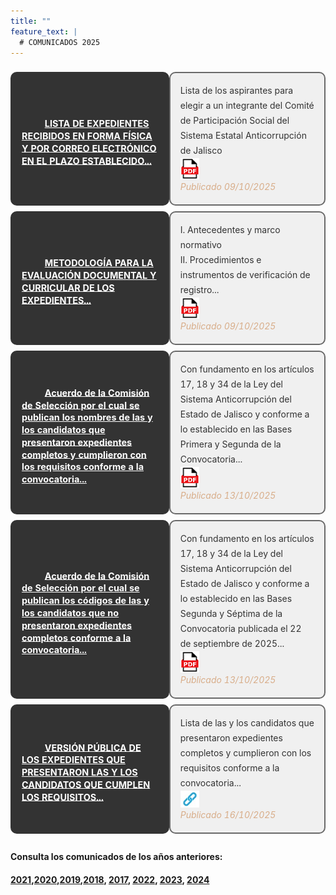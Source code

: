 ```yaml
---
title: ""
feature_text: |
  # COMUNICADOS 2025
---
```


<table id="table-wrap2" style="width: 100%; border-spacing: 0 9px; border-collapse: separate;">
  <!-- First Row -->
  <tr style="height: 200px">
    <td class="comunicados" style="padding: 1rem; background-color: #333333; color: #ffffff; border: 2px solid #333333; border-radius: 10px;">
      <a href="/documentos/LISTAEXPEDIENTESRECIBIDOS2025.pdf" target="_blank" style="color: #ffffff; text-decoration: none; transition: color 0.3s ease;" 
         onmouseover="this.style.color='#ffa500';" 
         onmouseout="this.style.color='#ffffff';">
        <!-- Using xlink:href to reference the document icon -->
        <svg class="icon" role="img" style="width: 23px; height: 23px; margin-right: 10px;">
          <use xlink:href="#document"></use>
        </svg>
        <span style="text-decoration: underline; font-size: 0.9rem; line-height: 1.2rem; vertical-align: middle; text-shadow: 0.1rem 0 #333333, 0.15rem 0 #333333;">
          <b>LISTA DE EXPEDIENTES RECIBIDOS EN FORMA FÍSICA Y POR CORREO ELECTRÓNICO EN EL PLAZO ESTABLECIDO...</b>
        </span>
      </a>
    </td>
    <td style="padding: 1rem; background-color: #f0f0f0; color: #333; border: 2px solid #696969; border-radius: 10px; line-height: 1.5rem;">
      Lista de los aspirantes para elegir a un integrante del Comité de Participación Social del Sistema Estatal Anticorrupción de Jalisco<br>
      <a href="/documentos/LISTAEXPEDIENTESRECIBIDOS2025.pdf" target="_blank" title="Lista Aspirantes 2025 PDF">
        <img src="/favicons/icon_pdf.png" alt="Lista Aspirantes 2024" style="max-width: 30px; vertical-align: middle;">
      </a>
      <br><span style="font-style: italic; color: #d8ad89;">Publicado 09/10/2025</span>
    </td>
  </tr>

   <!-- Second Row -->
  <tr style="height: 200px">
    <td class="comunicados" style="padding: 1rem; background-color: #333333; color: #ffffff; border: 2px solid #333333; border-radius: 10px;">
      <a href="/documentos/METODOLOGIIAEVALUACIOONDOCUMENTAL2025.pdf" target="_blank" rel="noopener noreferrer" style="color: #ffffff; text-decoration: none; transition: color 0.3s ease;"
         onmouseover="this.style.color='#ffa500';"
         onmouseout="this.style.color='#ffffff';">
        <svg class="icon" aria-hidden="true" style="width: 23px; height: 23px; margin-right: 10px;">
          <use href="#document"></use>
        </svg>
        <span style="text-decoration: underline; font-size: 0.9rem; line-height: 1.2rem; vertical-align: middle; text-shadow: 0.1rem 0 #333333, 0.15rem 0 #333333;">
          <b>METODOLOGÍA PARA LA EVALUACIÓN DOCUMENTAL Y CURRICULAR DE LOS EXPEDIENTES...</b>
        </span>
      </a>
    </td>
    <td style="padding: 1rem; background-color: #f0f0f0; color: #333; border: 2px solid #696969; border-radius: 10px; line-height: 1.5rem;">
      I. Antecedentes y marco normativo<br>
      II. Procedimientos e instrumentos de verificación de registro...<br>
      <a href="/documentos/METODOLOGIIAEVALUACIOONDOCUMENTAL2025.pdf" target="_blank" rel="noopener noreferrer" title="Metodología de evaluación curricular 2025 (PDF)">
        <img src="/favicons/icon_pdf.png" alt="Descargar PDF: Metodología de evaluación curricular 2025" style="max-width: 30px; vertical-align: middle;">
      </a>
      <br><span style="font-style: italic; color: #d8ad89;">Publicado 09/10/2025</span>
    </td>
  </tr>

   <!-- Third Row -->
  <tr style="height: 200px">
    <td class="comunicados" style="padding: 1rem; background-color: #333333; color: #ffffff; border: 2px solid #333333; border-radius: 10px;">
      <a href="/documentos/3. AcuerdoConcursantes2025.pdf" target="_blank" rel="noopener noreferrer" style="color: #ffffff; text-decoration: none; transition: color 0.3s ease;"
         onmouseover="this.style.color='#ffa500';"
         onmouseout="this.style.color='#ffffff';">
        <svg class="icon" aria-hidden="true" style="width: 23px; height: 23px; margin-right: 10px;">
          <use href="#document"></use>
        </svg>
        <span style="text-decoration: underline; font-size: 0.9rem; line-height: 1.2rem; vertical-align: middle; text-shadow: 0.1rem 0 #333333, 0.15rem 0 #333333;">
          <b>Acuerdo de la Comisión de Selección por el cual se publican los nombres de las y los candidatos que presentaron expedientes completos y cumplieron con los requisitos conforme a la convocatoria...</b>
        </span>
      </a>
    </td>
    <td style="padding: 1rem; background-color: #f0f0f0; color: #333; border: 2px solid #696969; border-radius: 10px; line-height: 1.5rem;">
      Con fundamento en los artículos 17, 18 y 34 de la Ley del Sistema Anticorrupción del Estado de Jalisco y conforme a lo establecido en las Bases Primera y Segunda de la Convocatoria...<br>
      <a href="/documentos/3. AcuerdoConcursantes2025.pdf" target="_blank" rel="noopener noreferrer" title="Acuerdo de la Comisión de Selección 2024 (PDF)">
        <img src="/favicons/icon_pdf.png" alt="Descargar PDF: Acuerdo de la Comisión de Selección 2025" style="max-width: 30px; vertical-align: middle;">
      </a>
      <br><span style="font-style: italic; color: #d8ad89;">Publicado 13/10/2025</span>
    </td>
  </tr>

  <!-- Third .5 Row -->
  <tr style="height: 200px">
    <td class="comunicados" style="padding: 1rem; background-color: #333333; color: #ffffff; border: 2px solid #333333; border-radius: 10px;">
      <a href="/documentos/1. AcuerdoNopresentado2025.pdf" target="_blank" rel="noopener noreferrer" style="color: #ffffff; text-decoration: none; transition: color 0.3s ease;"
         onmouseover="this.style.color='#ffa500';"
         onmouseout="this.style.color='#ffffff';">
        <svg class="icon" aria-hidden="true" style="width: 23px; height: 23px; margin-right: 10px;">
          <use href="#document"></use>
        </svg>
        <span style="text-decoration: underline; font-size: 0.9rem; line-height: 1.2rem; vertical-align: middle; text-shadow: 0.1rem 0 #333333, 0.15rem 0 #333333;">
          <b>Acuerdo de la Comisión de Selección por el cual se publican los códigos de las y los candidatos que no presentaron expedientes completos conforme a la convocatoria...</b>
        </span>
      </a>
    </td>
    <td style="padding: 1rem; background-color: #f0f0f0; color: #333; border: 2px solid #696969; border-radius: 10px; line-height: 1.5rem;">
      Con fundamento en los artículos 17, 18 y 34 de la Ley del Sistema Anticorrupción del Estado de Jalisco y conforme a lo establecido en las Bases Segunda y Séptima de la Convocatoria publicada el 22 de septiembre de 2025...<br>
      <a href="/documentos/1. AcuerdoNopresentado2025.pdf" target="_blank" rel="noopener noreferrer" title="Acuerdo de la Comisión de Selección 2024 (PDF)">
        <img src="/favicons/icon_pdf.png" alt="Descargar PDF: Acuerdo de la Comisión de Selección 2025" style="max-width: 30px; vertical-align: middle;">
      </a>
      <br><span style="font-style: italic; color: #d8ad89;">Publicado 13/10/2025</span>
    </td>
  </tr>

  <!-- Fourth Row -->
  <tr style="height: 200px">
    <td class="comunicados" style="padding: 1rem; background-color: #333333; color: #ffffff; border: 2px solid #333333; border-radius: 10px;">
      <a href="/CVs2025/cv-2025" target="_blank" rel="noopener noreferrer" style="color: #ffffff; text-decoration: none; transition: color 0.3s ease;"
         onmouseover="this.style.color='#ffa500';"
         onmouseout="this.style.color='#ffffff';">
        <svg class="icon" aria-hidden="true" style="width: 23px; height: 23px; margin-right: 10px;">
          <use href="#document"></use>
        </svg>
        <span style="text-decoration: underline; font-size: 0.9rem; line-height: 1.2rem; vertical-align: middle; text-shadow: 0.1rem 0 #333333, 0.15rem 0 #333333;">
          <b>VERSIÓN PÚBLICA DE LOS EXPEDIENTES QUE PRESENTARON LAS Y LOS CANDIDATOS QUE CUMPLEN LOS REQUISITOS...</b>
        </span>
      </a>
    </td>
    <td style="padding: 1rem; background-color: #f0f0f0; color: #333; border: 2px solid #696969; border-radius: 10px; line-height: 1.5rem;">
      Lista de las y los candidatos que presentaron expedientes completos y cumplieron con los requisitos conforme a la convocatoria...<br>
      <a href="/CVs2025/cv-2025" target="_blank" rel="noopener noreferrer" title="Versión pública de expedientes 2025">
        <img src="/favicons/link-icon.jpg" alt="Abrir listado de expedientes 2025" style="max-width: 30px; vertical-align: middle;">
      </a>
      <br><span style="font-style: italic; color: #d8ad89;">Publicado 16/10/2025</span>
    </td>
  </tr>
  
</table>

<p></p>
<h4> Consulta los comunicados de los años anteriores:</h4>
<h4><a href="http://comisionsaejalisco.org/comunicados-2021">2021</a>,<a href="http://comisionsaejalisco.org/comunicados-2020">2020</a>,<a href="http://comisionsaejalisco.org/comunicados-2019">2019</a>,<a href="http://comisionsaejalisco.org/comunicados-2018">2018</a>, <a href="http://comisionsaejalisco.org/comunicados-2017">2017</a>, <a href="http://comisionsaejalisco.org/comunicados-2022">2022</a>, <a href="http://comisionsaejalisco.org/comunicados-2023">2023</a>, <a href="http://comisionsaejalisco.org/comunicados-2024">2024</a>
<p></p>
